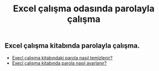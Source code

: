 ﻿---
title: Excel çalışma odasında parolayla çalışma
second_title: Aspose.Cells Cloud Documen
linktitle: Şifre
type: docs
url: /tr/workbook/password/
keywords: Working with password an Excel workbook
description: Aspose.Cells Cloud REST API, Excel çalışma kitabında parolayla çalışmayı destekler. SDK çeşitli geliştirme dillerini destekler. Bunlar arasında Android, C#, Go, Java, NodeJS, Perl, PHP, Python, Ruby ve Swift bulunur
weight: 100
kwords: Excel, Office Cloud, REST API, Elektronik Tablo, PDF, CSV, Json, Markdwon, Excel çalışma kitabında parolayla çalışma
---
## Excel çalışma kitabında parolayla çalışma.

- [Execl çalışma kitabındaki parola nasıl temizlenir?](/cells/tr/workbook/password/clear/)
- [Execl çalışma kitabında parola nasıl ayarlanır?](/cells/tr//workbook/password/modify/)
